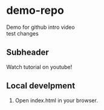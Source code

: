 # demo-repo
Demo for github intro video
<br>test changes

## Subheader
Watch tutorial on youtube!

## Local develpment
1. Open index.html in your browser.
